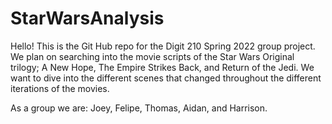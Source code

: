 # StarWarsAnalysis

Hello! This is the Git Hub repo for the Digit 210 Spring 2022 group project. We plan on searching into the movie scripts of the Star Wars Original trilogy; A New Hope, The Empire Strikes Back, and Return of the Jedi. We want to dive into the different scenes that changed throughout the different iterations of the movies. 

As a group we are: Joey, Felipe, Thomas, Aidan, and Harrison.
